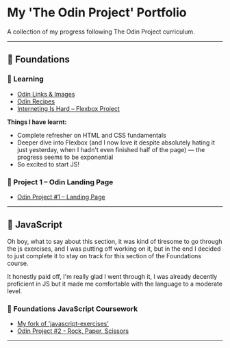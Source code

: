 # My 'The Odin Project' Portfolio

A collection of my progress following The Odin Project curriculum.

---

## 🧱 Foundations

### 📖 Learning
- [Odin Links & Images](./Foundations/HTML-CSS/odin-links-and-images)
- [Odin Recipes](./Foundations/HTML-CSS/odin-recipes)
- [Interneting Is Hard – Flexbox Project](./Foundations/HTML-CSS/other-projects/interneting-is-hard/flexbox/flexbox.html)

**Things I have learnt:**
- Complete refresher on HTML and CSS fundamentals  
- Deeper dive into Flexbox (and I now love it despite absolutely hating it just yesterday, when I hadn't even finished half of the page) — the progress seems to be exponential  
- So excited to start JS!

### 🧩 Project 1 – Odin Landing Page
- [Odin Project #1 – Landing Page](./Foundations/HTML-CSS/odin-landing-page)

---

## 🙌 JavaScript 
Oh boy, what to say about this section, it was kind of tiresome to go through the js exercises, and I was putting off working on it, but in the end I decided to just complete it to stay on track for this section of the Foundations course.

It honestly paid off, I'm really glad I went through it, I was already decently proficient in JS but it made me comfortable with the language to a moderate level.

### 📖 Foundations JavaScript Coursework
- [My fork of 'javascript-exercises'](https://www.github.com/ackkracck/javascript-exercises)
- [Odin Project #2 - Rock, Paper, Scissors](./Foundations/Odin-Projects/rock-paper-scissors/)

---